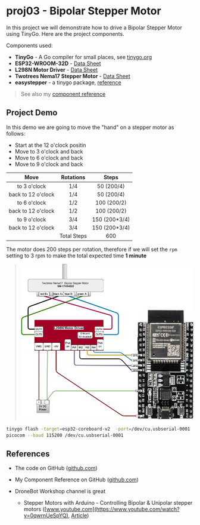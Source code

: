 # proj03 - Bipolar Stepper Motor

In this project we will demonstrate how to drive a Bipolar Stepper Motor using TinyGo. Here are the project components.

Components used:

* **TinyGo** - A Go compiler for small places, see [tinygo.org](https://tinygo.org/)
* **ESP32-WROOM-32D** - [Data Sheet](https://www.espressif.com/sites/default/files/documentation/esp32-wroom-32d_esp32-wroom-32u_datasheet_en.pdf)
* **L298N Motor Driver** - [Data Sheet](http%3A%2F%2Fwww.handsontec.com%2Fdataspecs%2FL298N%20Motor%20Driver.pdf)
* **Twotrees Nema17 Stepper Motor** - [Data Sheet](https://datasheetspdf.com/pdf/1328258/ETC/SM-17HS4023/1)
* **easystepper** - a tinygo package, [reference](https://pkg.go.dev/tinygo.org/x/drivers/easystepper)

> See also my [component reference](https://github.com/tonygilkerson/things#components)

## Project Demo

In this demo we are going to move the "hand" on a stepper motor as follows:

* Start at the 12 o'clock positin
* Move to 3 o'clock and back
* Move to 6 o'clock and back
* Move to 9 o'clock and back

Move               | Rotations  | Steps      |
:-----------------:|:----------:|:----------:|
to 3 o'clock       | 1/4        |  50 (200/4)
back to 12 o'clock | 1/4        |  50 (200/4)
to 6 o'clock       | 1/2        | 100 (200/2)
back to 12 o'clock | 1/2        | 100 (200/2)
to 9 o'clock       | 3/4        | 150 (200*3/4)
back to 12 o'clock | 3/4        | 150 (200*3/4)
|| Total Steps | 600

The motor does 200 steps per rotation, therefore if we will set the `rpm` setting to 3 rpm to make the total expected time **1 minute**

>![setup.drawio.png](setup.drawio.png)

```bash
tinygo flash -target=esp32-coreboard-v2  -port=/dev/cu.usbserial-0001
picocom --baud 115200 /dev/cu.usbserial-0001
```

## References

* The code on GitHub ([github.com](https://github.com/tonygilkerson/things/tree/main/proj03))

* My Component Reference on GitHub ([github.com](https://github.com/tonygilkerson/things#components))

* DroneBot Workshop channel is great
  * Stepper Motors with Arduino - Controlling Bipolar & Unipolar stepper motors ([www.youtube.com](https://www.youtube.com/watch?v=0qwrnUeSpYQ), [Article](https://dronebotworkshop.com/stepper-motors-with-arduino/))
